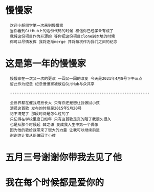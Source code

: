 <!--
 * @Author: proyzplus
 * @Date: 2021-04-08 15:05:09
 * @LastEditors: proyzplus
 * @LastEditTime: 2021-05-10 09:40:57
 * @Description: Description
-->
# 慢慢家
      欢迎小胡同学第一次来到慢慢家
      当你看到GitHub上的这份代码的时候 相信你已经学业有成了 
      我将这份项目作为开源的 等你把这份项目clone到本地的时候
      你可以尽情发挥 我将逐渐merge 并将每次作为我们之间的纪念

# 这是第一年的慢慢家
      慢慢家在一次又一次的更改 一回又一回的改变 今天是2021年4月8号下午三点 
      留此作为纪念 纪念慢慢家被放在GitHub与众共享
      
      -------------------------------------------------------------

      全世界都在催我成熟长大 只有你还是想让我做回小孩
      演员这首歌 发布的时候是2015年5月20号
      记不清楚了 那段时间是怎么过的了
      只记得在学校里度日如年 只有这首歌是真的陪了我很久很久
      也是从那个时候起 薛之谦 变成我人生中第一个偶像 
      因为他的歌给我带来了很大的力量 让我可以继续前进
      谢谢你让我从新做回了小孩
      
# 五月三号谢谢你带我去见了他
# 我在每个时候都是爱你的
      
